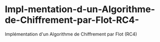 # Impl-mentation-d-un-Algorithme-de-Chiffrement-par-Flot-RC4-
Implémentation d'un Algorithme de Chiffrement par Flot (RC4)

